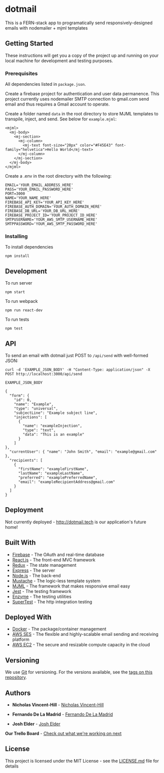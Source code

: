 # dotmail

This is a FERN-stack app to programatically send responsively-designed emails with nodemailer + mjml templates

## Getting Started

These instructions will get you a copy of the project up and running on your local machine for development and testing purposes.

### Prerequisites

All dependencies listed in `package.json`.

Create a firebase project for authentication and user data permanence. This project currently uses nodemailer SMTP connection to gmail.com send email and thus requires a Gmail account to operate.

Create a folder named `data` in the root directory to store MJML templates to transpile, inject, and send. See below for `example.mjml`:

```
<mjml>
  <mj-body>
    <mj-section>
      <mj-column>
        <mj-text font-size="20px" color="#F45E43" font-family="helvetica">Hello World</mj-text>
      </mj-column>
    </mj-section>
  </mj-body>
</mjml>
```

Create a .env in the root directory with the following:

```
EMAIL='YOUR_EMAIL_ADDRESS_HERE'
PASS='YOUR_EMAIL_PASSWORD_HERE'
PORT=3000
NAME='YOUR_NAME_HERE'
FIREBASE_API_KEY='YOUR_API_KEY_HERE'
FIREBASE_AUTH_DOMAIN='YOUR_AUTH_DOMAIN_HERE'
FIREBASE_DB_URL='YOUR_DB_URL_HERE'
FIREBASE_PROJECT_ID='YOUR_PROJECT_ID_HERE'
SMTPUSERNAME='YOUR_AWS_SMTP_USERNAME_HERE'
SMTPPASSWORD='YOUR_AWS_SMTP_PASSWORD_HERE'
```

### Installing

To install dependencies

```
npm install
```

## Development

To run server

```
npm start
```

To run webpack

```
npm run react-dev
```

To run tests

```
npm test
```

## API

To send an email with dotmail just POST to `/api/send` with well-formed JSON:

```
curl -d 'EXAMPLE_JSON_BODY' -H "Content-Type: application/json" -X POST http://localhost:3000/api/send
```

```
EXAMPLE_JSON_BODY

{
  "form": {
    "id": 0,
    "name": "Example",
    "type": "universal",
    "subjectLine": "Example subject line",
    "injections": [
      {
        "name": "exampleInjection",
        "type": "text",
        "data": "This is an example"
      }
    ]
},
  "currentUser": { "name": "John Smith", "email": "example@gmail.com" },
  "recipients": [
    {
      "firstName": "exampleFirstName",
      "lastName": "exampleLastName",
      "preferred": "examplePreferredName",
      "email": "exampleRecipientAddress@gmail.com"
    }
  ]
}
```

## Deployment

Not currently deployed - http://dotmail.tech is our application's future home!

## Built With

- [Firebase](https://firebase.google.com/) - The OAuth and real-time database
- [React.js](https://reactjs.org/) - The front-end MVC framework
- [Redux](https://redux.js.org/) - The state management
- [Express](https://expressjs.com/) - The server
- [Node.js](https://nodejs.org/) - The back-end
- [Mustache](https://mustache.github.io/) - The logic-less template system
- [MJML](https://mjml.io/) - The framework that makes responsive email easy
- [Jest](https://jestjs.io/) - The testing framework
- [Enzyme](https://airbnb.io/enzyme/) - The testing utilities
- [SuperTest](https://github.com/visionmedia/supertest/) - The http integration testing

## Deployed With

- [Docker](https://www.docker.com/) - The package/container management
- [AWS SES](https://aws.amazon.com/ses/) - The flexible and highly-scalable email sending and receiving platform
- [AWS EC2](https://aws.amazon.com/ec2/) - The secure and resizable compute capacity in the cloud

## Versioning

We use [Git](https://git-scm.com/) for versioning. For the versions available, see the [tags on this repository](https://github.com/your/project/tags).

## Authors

- **Nicholas Vincent-Hill** - [Nicholas Vincent-Hill](http://nickvh.tech/)

- **Fernando De La Madrid** - [Fernando De La Madrid](https://github.com/ferdelamad/)

- **Josh Elder** - [Josh Elder](https://github.com/jcelder/)

**Our Trello Board** - [Check out what we're working on next](https://trello.com/b/PdQwFo3v/emailbot)

## License

This project is licensed under the MIT License - see the [LICENSE.md](LICENSE.md) file for details
